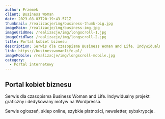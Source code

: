 ```yaml
---
author: Przemek
client: Business Woman
date: 2023-08-03T20:19:43.571Z
thumbnail: /realizacje/img/business-thumb-big.jpg
imageMain: /realizacje/img/business-img.jpg
imageGridOne: /realizacje/img/longscroll-1.jpg
imageGridTwo: /realizacje/img/longscroll-2.jpg
title: Portal kobiet biznesu
description: Serwis dla czasopisma Business Woman and Life. Indywidualny projekt graficzny i dedykowany motyw na Wordpressa.
link: https://businesswomanlife.pl/
imageMobile: /realizacje/img/longscroll-mobile.jpg
category:
  - Portal internetowy
---
```


## Portal kobiet biznesu

Serwis dla czasopisma Business Woman and Life. Indywidualny projekt graficzny i dedykowany motyw na Wordpressa. 

Serwis ogłoszeń, sklep online, szybkie płatności, newsletter, sybskrypcje.


